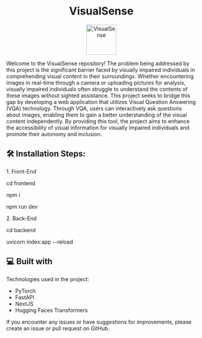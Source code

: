<h1 align="center" id="title">VisualSense</h1>

<p align="center">
  <img src="https://github.com/arul-5/visual-sense/assets/142246653/958a1342-dec3-4c68-807d-b0987be837cd" alt="VisualSense" width=80>
</p>


<p id="description">Welcome to the VisualSense repository! The problem being addressed by this project is the significant barrier faced by visually impaired individuals in comprehending visual content in their surroundings. Whether encountering images in real-time through a camera or uploading pictures for analysis, visually impaired individuals often struggle to understand the contents of these images without sighted assistance. This project seeks to bridge this gap by
developing a web application that utilizes Visual Question Answering (VQA) technology. Through VQA, users can interactively ask questions about images, enabling them to gain a better understanding of the visual content independently. By providing this tool, the project aims to enhance the accessibility of visual information for visually impaired individuals and promote their autonomy and inclusion.</p>

<h2>🛠 Installation Steps:</h2>

<p>1. Front-End</p>


cd frontend




npm i



npm run dev


<p>2. Back-End</p>


cd backend



uvicorn index:app --reload


<h2>💻 Built with</h2>

Technologies used in the project:

*   PyTorch
*   FastAPI
*   NextJS
*   Hugging Faces Transformers
   
If you encounter any issues or have suggestions for improvements, please create an issue or pull request on GitHub.
